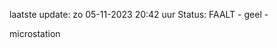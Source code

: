 laatste update: 
zo 05-11-2023 20:42   uur 
Status: FAALT - geel - 
<div class="service Y">microstation</div>